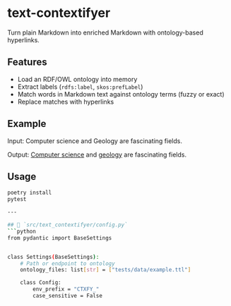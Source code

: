 # text-contextifyer

Turn plain Markdown into enriched Markdown with ontology-based hyperlinks.

## Features
- Load an RDF/OWL ontology into memory
- Extract labels (`rdfs:label`, `skos:prefLabel`)
- Match words in Markdown text against ontology terms (fuzzy or exact)
- Replace matches with hyperlinks

## Example

Input:
Computer science and Geology are fascinating fields.

Output:
[Computer science](someurl-about-computerscience.org) and [geology](some-otherurl-related-to-geology.org) are fascinating fields.

## Usage
```bash
poetry install
pytest

---

## 📄 `src/text_contextifyer/config.py`
```python
from pydantic import BaseSettings


class Settings(BaseSettings):
    # Path or endpoint to ontology
    ontology_files: list[str] = ["tests/data/example.ttl"]

    class Config:
        env_prefix = "CTXFY_"
        case_sensitive = False
